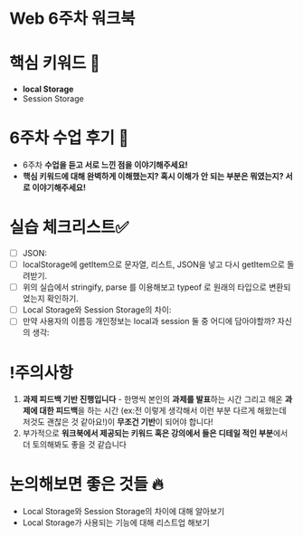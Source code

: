# **Web 6주차 워크북**

# 핵심 키워드 🎯

- **local Storage**
- Session Storage

# 6주차 수업 후기 📢

- 6주차 **수업을 듣고 서로 느낀 점을 이야기해주세요!**
- **핵심 키워드에 대해 완벽하게 이해했는지? 혹시 이해가 안 되는 부분은 뭐였는지?
서로 이야기해주세요!**

# 실습 체크리스트✅

- [ ]  JSON:
- [ ]  localStorage에 getItem으로 문자열, 리스트, JSON을 넣고 다시 getItem으로 돌려받기.
- [ ]  위의 실습에서 stringify, parse 를 이용해보고 typeof 로 원래의 타입으로 변환되었는지 확인하기.
- [ ]  Local Storage와 Session Storage의 차이:
- [ ]  만약 사용자의 이름등 개인정보는 local과 session 둘 중 어디에 담아야할까? 자신의 생각:

# !주의사항

1. **과제 피드백 기반 진행입니다** - 한명씩 본인의 **과제를 발표**하는 시간 그리고 해온 **과제에 대한 피드백**을 하는 시간 (ex:전 이렇게 생각해서 이런 부분 다르게 해왔는데 저것도 괜찮은 것 같아요!)이 **무조건 기반**이 되어야 합니다!
2. 부가적으로 **워크북에서 제공되는 키워드 혹은 강의에서 들은 디테일 적인 부분**에서 더 토의해봐도 좋을 것 같습니다

# 논의해보면 좋은 것들 🔥

- Local Storage와 Session Storage의 차이에 대해 알아보기
- Local Storage가 사용되는 기능에 대해 리스트업 해보기